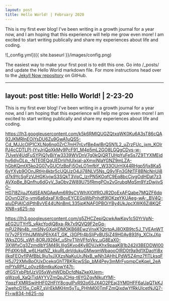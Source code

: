 ```yaml
---
layout: post
title: Hello World! | February 2020
---
```


This is my first ever blog! I've been writing in a growth journal for a year now, and I am hoping that this experience will help me grow even more! I am excited to start writing publically and share my experiences about life and coding.

![_config.yml]({{ site.baseurl }}/images/config.png)

The easiest way to make your first post is to edit this one. Go into /_posts/ and update the Hello World markdown file. For more instructions head over to the [Jekyll Now repository](https://github.com/barryclark/jekyll-now) on GitHub.

---
layout: post
title: Hello World! | 2-23-20
---

This is my first ever blog! I've been writing in a growth journal for a year now, and I am hoping that this experience will help me grow even more! I am excited to start writing publically and share my experiences about life and coding.

https://lh3.googleusercontent.com/k5k6RMlQUGZQtxqWK0Ku6A3sT86cQA92JKMRInEOiYsDU6Zu9GwA1uQS5-Cd_MJJcOlP1CXLNg6nq0ZrC7mH7nLvfBe4wlBrQSN1L2_uZrzFUc_jxm_KOlrPJ4cCDTLPl-IYvJrjQqXkMy9PcF91_M4p5mL2GO8LGQgCDvs-w-7UveV4UdFuSYPiQ1yBiYw3339WVDnV7g0kQjQRTUHpYuFeSs7Z9TYXMEjdhy6diyDLp_-NTE0EQgUEDnVhlUlxjal-aXmxiNlaYGNZ9mLZA-hGbKQmtX5ko2G07yGUCfzBpFi5OxLO1mfbY_W33OUrHX44RHgp5fjx8Ka56vYXyb9OOnJRtHr4kbr5cUQIJzO4Ji78NLV5Ns_Q9v1Fn3GNtTF8BNcNnUi8d7k9YcSgFzVJHGKjvjwS3SQkT3VpC_lzrPN5KOqfC9Eq8bcCjvgOdHDat7z3AVXpBe_8Qnfhu6dGyV_3aObv2W89U75fRmgPOx2vGrubqMqSm9YzDwjivSO-H07I8ZjiuJfXdSEANGAwAm6R9sCVWhXIOlfROJR2DoExAFQabe7MQZF6dpDOvnO2Fo-vmj6a6dxaFXrBovEYCEGsWbPnhdf9lOKzeYKUAeg-wA-_BV4Q-aIuDPjAICdiPthBvVE44UNnBmL335jpKNAF0PBOiYBy4UkJpcXWK6Zi8KQFXN8=s625-no

https://lh3.googleusercontent.com/q5ZHCZepiQcwkAwKpy1c50YrVpN-aEG2UTYrfS_vAkcYodjQ8xa-Rk7x9QVQ9F2eGq-mPJ2INn4b_rmSNyGXqHDMOKB68EwzVnxK1QtrtpAJ8OXB9tc5J_TVEAnWTIV7y2F5YlhIJMWsPEhX4T_GK_j3GPfr4bSIjPvBUSjZ49H0Ay893fg_XCIxJXpWksZO5j_sWf-8ORJ926kf_uShvT1jhVFfqVkv_uG8EaX0-3XWfxCg3ZzmdlbYSM49LllIgSKvo4Ky8DVJxKhx9paaKB1b242il3BEDDWl00PFdXKrb8_w6LHatNZ_kkuRLdnVdukuGMwqmWbaooOIRD0t9a9d1XDaoYi8xiIkqFEOvfIPAfBbL9ju1vJXXzsNaKuUrJNxB_wNh3AHhLPdW5Z4mz7flTLksqFH5J72XMxBpOUxDcekqGhT7BKRcwSSp_bM4Pey3mMrFypmpCeKqeI_2eAmPYsRPfJ_o0vz68mtkuKowY47t-dfGSYxbPbfJzV05xWvhWDbDcfdNaZkeXUem-qWzo6_XaQiTjdAYYVZmQpJCHq-t6YGZgvNlkutYMI-YqqzFXMRSwiHHF02HFIY8cguIPvR92o6SJX4O2PEaj3YM0HFF6aUaQTkKJ2wehcD15v_CqR7_sVrEkMKHm5yTu_PHhM00TmFZmQjxdwYfRkUIcetNJQ7-FI=w834-h625-no